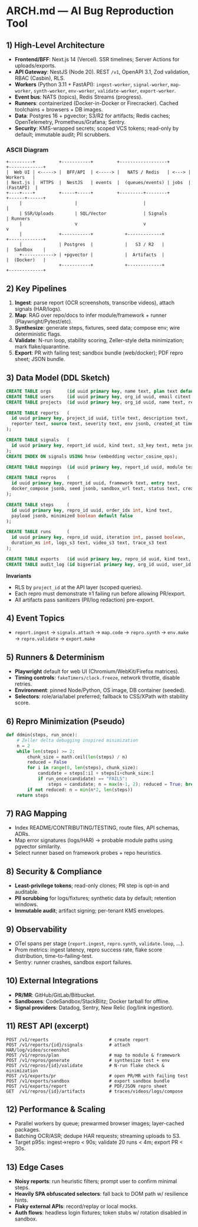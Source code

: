 # ARCH.md — AI Bug Reproduction Tool

## 1) High-Level Architecture
- **Frontend/BFF**: Next.js 14 (Vercel). SSR timelines; Server Actions for uploads/exports.
- **API Gateway**: NestJS (Node 20). REST `/v1`, OpenAPI 3.1, Zod validation, RBAC (Casbin), RLS.
- **Workers** (Python 3.11 + FastAPI): `ingest-worker`, `signal-worker`, `map-worker`, `synth-worker`, `env-worker`, `validate-worker`, `export-worker`.
- **Event bus**: NATS (topics), Redis Streams (progress).
- **Runners**: containerized (Docker-in-Docker or Firecracker). Cached toolchains + browsers + DB images.
- **Data**: Postgres 16 + pgvector; S3/R2 for artifacts; Redis caches; OpenTelemetry, Prometheus/Grafana; Sentry.
- **Security**: KMS-wrapped secrets; scoped VCS tokens; read-only by default; immutable audit; PII scrubbers.

### ASCII Diagram
```
+---------+         +-----------+         +------------------+       +-------------+
|  Web UI | <-----> |  BFF/API  | <-----> |   NATS / Redis   | <---> |   Workers   |
| Next.js |  HTTPS  |  NestJS   | events  |  (queues/events) | jobs  |  (FastAPI)  |
+----+----+         +-----+-----+         +---------+--------+       +------+------+
     |                    |                         |                        |
     | SSR/Uploads        | SQL/Vector              | Signals                | Runners
     |                    v                         v                        v
     |              +-----------+            +-------------+          +-------------+
     |              | Postgres  |            |   S3 / R2   |          |  Sandbox    |
     +------------> | +pgvector |            |  Artifacts  |          |  (Docker)   |
                    +-----------+            +-------------+          +-------------+
```

## 2) Key Pipelines
1. **Ingest**: parse report (OCR screenshots, transcribe videos), attach signals (HAR/logs).  
2. **Map**: RAG over repo/docs to infer module/framework + runner (Playwright/Pytest/etc).  
3. **Synthesize**: generate steps, fixtures, seed data; compose env; wire deterministic flags.  
4. **Validate**: N-run loop, stability scoring, Zeller-style delta minimization; mark flake/quarantine.  
5. **Export**: PR with failing test; sandbox bundle (web/docker); PDF repro sheet; JSON bundle.

## 3) Data Model (DDL Sketch)
```sql
CREATE TABLE orgs      (id uuid primary key, name text, plan text default 'pro', created_at timestamptz default now());
CREATE TABLE users     (id uuid primary key, org_id uuid, email citext unique, role text default 'member');
CREATE TABLE projects  (id uuid primary key, org_id uuid, name text, repo_url text, default_branch text, created_at timestamptz default now());

CREATE TABLE reports   (
  id uuid primary key, project_id uuid, title text, description text,
  reporter text, source text, severity text, env jsonb, created_at timestamptz default now()
);

CREATE TABLE signals   (
  id uuid primary key, report_id uuid, kind text, s3_key text, meta jsonb, embedding vector(1536)
);
CREATE INDEX ON signals USING hnsw (embedding vector_cosine_ops);

CREATE TABLE mappings  (id uuid primary key, report_id uuid, module text, files text[], framework text, confidence numeric);

CREATE TABLE repros    (
  id uuid primary key, report_id uuid, framework text, entry text,
  docker_compose jsonb, seed jsonb, sandbox_url text, status text, created_at timestamptz default now()
);

CREATE TABLE steps     (
  id uuid primary key, repro_id uuid, order_idx int, kind text,
  payload jsonb, minimized boolean default false
);

CREATE TABLE runs      (
  id uuid primary key, repro_id uuid, iteration int, passed boolean,
  duration_ms int, logs_s3 text, video_s3 text, trace_s3 text
);

CREATE TABLE exports   (id uuid primary key, repro_id uuid, kind text, s3_key text, pr_url text, created_at timestamptz default now());
CREATE TABLE audit_log (id bigserial primary key, org_id uuid, user_id uuid, action text, target text, meta jsonb, created_at timestamptz default now());
```

**Invariants**
- RLS by `project_id` at the API layer (scoped queries).  
- Each repro must demonstrate ≥1 failing run before allowing PR/export.  
- All artifacts pass sanitizers (PII/log redaction) pre-export.

## 4) Event Topics
- `report.ingest` → `signals.attach` → `map.code` → `repro.synth` → `env.make` → `repro.validate` → `export.make`

## 5) Runners & Determinism
- **Playwright** default for web UI (Chromium/WebKit/Firefox matrices).  
- **Timing controls**: `fakeTimers/clock.freeze`, network throttle, disable retries.  
- **Environment**: pinned Node/Python, OS image, DB container (seeded).  
- **Selectors**: role/aria/label preferred; fallback to CSS/XPath with stability score.

## 6) Repro Minimization (Pseudo)
```python
def ddmin(steps, run_once):
    # Zeller delta debugging inspired minimization
    n = 2
    while len(steps) >= 2:
        chunk_size = math.ceil(len(steps) / n)
        reduced = False
        for i in range(0, len(steps), chunk_size):
            candidate = steps[:i] + steps[i+chunk_size:]
            if run_once(candidate) == "FAILS":
                steps = candidate; n = max(n-1, 2); reduced = True; break
        if not reduced: n = min(n*2, len(steps))
    return steps
```

## 7) RAG Mapping
- Index README/CONTRIBUTING/TESTING, route files, API schemas, ADRs.  
- Map error signatures (logs/HAR) → probable module paths using pgvector similarity.  
- Select runner based on framework probes + repo heuristics.

## 8) Security & Compliance
- **Least-privilege tokens**; read-only clones; PR step is opt-in and auditable.  
- **PII scrubbing** for logs/fixtures; synthetic data by default; retention windows.  
- **Immutable audit**; artifact signing; per-tenant KMS envelopes.

## 9) Observability
- OTel spans per stage (`report.ingest`, `repro.synth`, `validate.loop`, …).  
- Prom metrics: ingest latency, repro success rate, flake score distribution, time-to-failing-test.  
- Sentry: runner crashes, sandbox export failures.

## 10) External Integrations
- **PR/MR**: GitHub/GitLab/Bitbucket.  
- **Sandboxes**: CodeSandbox/StackBlitz; Docker tarball for offline.  
- **Signal providers**: Datadog, Sentry, New Relic (log/link ingestion).

## 11) REST API (excerpt)
```
POST /v1/reports                       # create report
POST /v1/reports/{id}/signals          # attach HAR/log/video/screenshot
POST /v1/repros/plan                   # map to module & framework
POST /v1/repros/generate               # synthesize test + env
POST /v1/repros/{id}/validate          # N-run flake check & minimization
POST /v1/exports/pr                    # open PR/MR with failing test
POST /v1/exports/sandbox               # export sandbox bundle
POST /v1/exports/report                # PDF/JSON repro sheet
GET  /v1/repros/{id}/artifacts         # traces/videos/logs/compose
```

## 12) Performance & Scaling
- Parallel workers by queue; prewarmed browser images; layer-cached packages.  
- Batching OCR/ASR; dedupe HAR requests; streaming uploads to S3.  
- Target p95s: ingest→repro < 90s; validate 20 runs < 4m; export PR < 30s.

## 13) Edge Cases
- **Noisy reports**: run heuristic filters; prompt user to confirm minimal steps.  
- **Heavily SPA obfuscated selectors**: fall back to DOM path w/ resilience hints.  
- **Flaky external APIs**: record/replay or local mocks.  
- **Auth flows**: headless login fixtures; token stubs w/ rotation disabled in sandbox.
